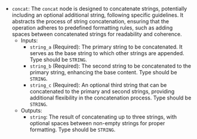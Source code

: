 - `concat`: The `concat` node is designed to concatenate strings, potentially including an optional additional string, following specific guidelines. It abstracts the process of string concatenation, ensuring that the operation adheres to predefined formatting rules, such as adding spaces between concatenated strings for readability and coherence.
    - Inputs:
        - `string_a` (Required): The primary string to be concatenated. It serves as the base string to which other strings are appended. Type should be `STRING`.
        - `string_b` (Required): The second string to be concatenated to the primary string, enhancing the base content. Type should be `STRING`.
        - `string_c` (Required): An optional third string that can be concatenated to the primary and second strings, providing additional flexibility in the concatenation process. Type should be `STRING`.
    - Outputs:
        - `string`: The result of concatenating up to three strings, with optional spaces between non-empty strings for proper formatting. Type should be `STRING`.
